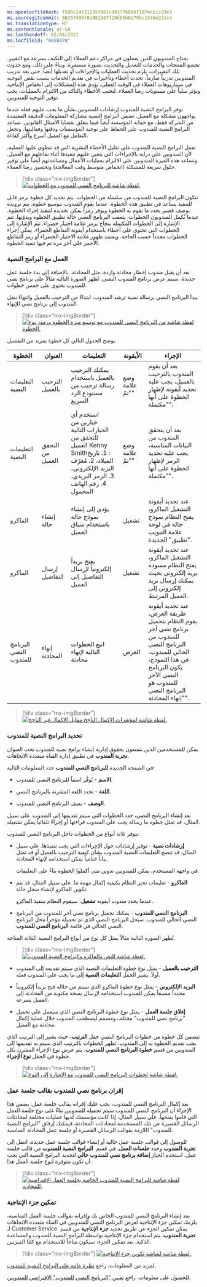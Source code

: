 ```yaml
---
ms.openlocfilehash: f506c24131255f961cd037760bb71874cb1cd3e3
ms.sourcegitcommit: 58257490f8a982b07f28d85b8e79bc1530e221c4
ms.translationtype: HT
ms.contentlocale: ar-SA
ms.lasthandoff: 02/04/2021
ms.locfileid: "6658478"
---
```

يحتاج المندوبون الذين يعملون في مراكز دعم العملاء إلى التكيف بسرعة مع التغيير. تخضع المنتجات والخدمات للتعديل والتحديث بصورة مستمرة. وبناءً على ذلك، ومع حدوث تلك التغييرات، يلزم تحديث العمليات والإجراءات أو تعديلها أيضاً. حتى بعد تدريب المندوبين تدريباً صارماً، تحدث أخطاء وتأخيرات في تقديم الخدمات بسبب نقص التوجيه في سيناريوهات العملاء في الوقت الفعلي. تؤدي هذه المشكلات إلى انخفاض الإنتاجية وتؤثر سلباً على مستويات رضا العملاء. لتجنب الأخطاء والتأكد من الالتزام بالعمليات، يجب توفير التوجيه للمندوبين.

توفر البرامج النصية للمندوب إرشادات للمندوبين بشأن ما يجب عليهم فعله عندما يواجهون مشكلة مع العميل. تضمن البرامج النصية مشاركة المعلومات الدقيقة المعتمدة من الشركة فقط، مع حماية المؤسسة أيضاً فيما يتعلق بقضايا الامتثال القانوني. تساعد البرامج النصية للمندوب على الحفاظ على توحيد المؤسسات ودقتها وفعاليتها، وتجعل التعامل مع العميل أسرع وأكثر كفاءة.

تعمل البرامج النصية للمندوب على تقليل الأخطاء البشرية التي قد تنطوي عليها العملية، لأن المندوبين على دراية بالإجراءات التي يتعين عليهم تنفيذها أثناء تفاعلهم مع العميل. وتساعد هذه الميزة المندوبين على الالتزام بعمليات الأعمال ومساعدتهم أيضاً على توفير حلول سريعة للمشكلة (انخفاض متوسط وقت المعالجة) وتحسين رضا العملاء.

> [!div class="mx-imgBorder"]
> [![لقطة شاشة للبرنامج النصي للمندوب مع الخطوات.](../media/4-1.png)](../media/4-1.png#lightbox)

تتكون البرامج النصية للمندوب من سلسلة من الخطوات. يتم تحديد كل خطوة برمز قابل للتنفيذ يساعد في تطبيق هذه الخطوة. عندما يقوم المندوب بتوسيع خطوة، يتم تزويده بوصف قصير يحدد ما تقوم به الخطوة ويوفر رمزاً يمكن تحديده لتنفيذ إجراء الخطوة. عندما يُكمل المندوبون الخطوات، يتعقب البرنامج النصي حالة تطبيق الخطوة ويدوّنها. تتم الإشارة إلى الخطوات المكتملة بنجاح برمز علامة اختيار خضراء. تتم الإشارة إلى الخطوات التي تحتوي على أخطاء باستخدام أيقونة التقاطع الحمراء. يمكن إجراء الخطوات مجدداً حسب الحاجة. ويعتمد ظهور علامة الاختيار الخضراء أو رمز التقاطع الأحمر على آخر مرة تم فيها تنفيذ الخطوة.

### <a name="work-with-scripts"></a>العمل مع البرامج النصية

بعد أن يقبل مندوب إخطار محادثة واردة، مثل المحادثة، بالإضافة إلى بدء جلسة عمل جديدة، سيتم عرض برنامج المندوب النصي. تُظهر الصورة التالية مثالاً على برنامج نصي للمندوب يحتوي على خمس خطوات.

يبدأ البرنامج النصي برسالة نصية ترشد المندوب، ابتداءً من الترحيب بالعميل وانتهاءً بنقل المندوب إلى برنامج نصي للإنهاء.

> [!div class="mx-imgBorder"]
> [![لقطة شاشة من البرنامج النصي للمندوب مع توسيع ميزة الخطوة ورموز نوع الخطوة.](../media/4-2.png)](../media/4-2.png#lightbox)

يوضح الجدول التالي كل خطوة بمزيد من التفصيل.

|     الخطوة                |     العنوان                 |     التعليمات                                                                                                                                     |     الأيقونة              |     الإجراء                                                                                                                                                                          |
|-------------------------|---------------------------|-----------------------------------------------------------------------------------------------------------------------------------------------------|-----------------------|-------------------------------------------------------------------------------------------------------------------------------------------------------------------------------------|
|     التعليمات النصية    |     الترحيب بالعميل      |     يمكنك الترحيب بالعميل باستخدام رسالة ترحيب من مستودع الرد السريع                                                                      |     وضع علامة "تمّ"    |     بعد أن يقوم المندوب بالترحيب بالعميل، يجب عليه تحديد أيقونة لإظهار الخطوة على أنها "مكتملة".                                                                              |
|     التعليمات النصية    |     التحقق من العميل       |     استخدم أي خيارين من الخيارات التالية للتحقق من العميل Kenny Smith‏: 1. تاريخ الميلاد، 2. مُعرّف البريد الإلكتروني، 3. الرمز البريدي، 4. رقم الهاتف المحمول    |     وضع علامة "تمّ"      |     بعد أن يتحقق المندوب من البيانات المناسبة، يجب عليه تحديد الرمز لإظهار الخطوة على أنها "مكتملة".                                                                       |
|     الماكرو               |     إنشاء حالة         |     يؤدي إلى إنشاء نموذج حالة باستخدام سياق العميل                                                                                               |     تشغيل               |     عند تحديد أيقونة التشغيل الماكرو، يفتح النظام نموذج حالة في لوحة علامة التبويب "تطبيق" الجديدة.                                                                            |
|     الماكرو               |     إرسال التفاصيل          |     يفتح بريداً إلكترونياً لإرسال التفاصيل إلى العميل                                                                                                     |     تشغيل               |     عند تحديد أيقونة التشغيل الماكرو، يفتح النظام مسودة بريد إلكتروني بحيث يمكنك إرسال بريد إلكتروني إلى العميل المرتبط.                                                           |
|     البرنامج النصي للمندوب        |     إنهاء المحادثة    |     اتبع الخطوات التالية لإنهاء محادثة                                                                                                    |     العرض              |     عند تحديد أيقونة طريقة العرض، يقوم النظام بتحميل برنامج نصي آخر للمندوب من البرنامج النصي الحالي للمندوب. في هذا النموذج، يكون البرنامج النصي الآخر للمندوب هو البرنامج النصي "إنهاء المحادثة".    |

> [!div class="mx-imgBorder"]
> [![لقطة شاشة لمؤشرات الإكمال الناجح مقابل الإكمال غير الناجح.](../media/4-3.png)](../media/4-3.png#lightbox)

### <a name="define-agent-scripts"></a>تحديد البرامج النصية للمندوب

يمكن للمستخدمين الذين يتمتعون بحقوق إدارية إنشاء برامج نصية للمندوب تحت العنوان **تجربة المندوب** في تطبيق إدارة القناة متعددة الاتجاهات.

في الصفحة الجديدة **للبرنامج النصي للمندوب** حدد المعلومات التالية:

- **الاسم** - يُوفَّر اسماً للبرنامج النصي للمندوب.

- **اللغة** - تحدد اللغة المقترنة بالبرنامج النصي.

- **الوصف** - يصف البرنامج النصي للمندوب.

بعد إنشاء البرنامج النصي، حدد الخطوات التي سيتم تقديمها إلى المندوب. على سبيل المثال، قد تمثل خطوة ما رسالة يجب على المندوب قراءتها أو إجراءً تلقائياً يمكن تشغيله.

تتوفر ثلاثة أنواع من الخطوات داخل البرنامج النصي للمندوب:

- **إرشادات نصية** - توفير إرشادات حول الإجراءات التي يجب تنفيذها. على سبيل المثال، قد تنصح التعليمات النصية المندوب بشأن كيفية الترحيب بالعميل أو قد تمثل بياناً ختامياً يمكن استخدامه لإنهاء المحادثة.

  في واجهة المستخدم، يمكن للمندوبين تدوين متى أكملوا الخطوة بناءً على التعليمات.

- **الماكرو** - تعليمات تخبر النظام بكيفية إكمال مهمة ما. على سبيل المثال، قد يتم تكوين الماكرو لإنشاء سجل حالة.

  عندما يحدد مندوب أيقونة **تشغيل**، سيقوم النظام بتنفيذ الماكرو.

- **البرنامج النصي للمندوب** - يمكنك تحميل برنامج نصي آخر للمندوب من البرنامج النصي الحالي للمندوب. سيحل البرنامج النصي الذي تم تحميله مؤخراً محل البرنامج النصي الحالي في قائمة **البرنامج النصي للمندوب**.

تُظهر الصورة التالية مثالاً يمثل كل نوع من أنواع البرامج النصية الثلاثة المتاحة.

> [!div class="mx-imgBorder"]
> [![لقطة شاشة للنص والماكرو والبرامج النصية للمندوب.](../media/4-4.png)](../media/4-4.png#lightbox)

- **الترحيب بالعميل** - يمثل نوع خطوة التعليمات النصية الذي سيتم تقديمه إلى المندوب أولاً. يشير الحقل **التعليمات النصية** إلى ما يجب على المندوب فعله.

- **البريد الإلكتروني** - يمثل نوع خطوة الماكرو الذي سيتم من خلاله فتح بريداً إلكترونياً محدداً مسبقاً يمكن للمندوب استخدامه لإرسال نسخة مكتوبة من المحادثة إلى العميل بسرعة.

- **إغلاق جلسة العمل** - يمثل نوع خطوة البرنامج النصي الذي سيعمل على تحميل "برنامج نصي للمندوب" مختلف ومصمم ليصطحب المندوب خلال عملية إكمال محادثة مع العميل.

تتضمن كل خطوة من خطوات البرنامج النصي حقل **الترتيب**، حيث يشير إلى الترتيب الذي يجب تقديم الخطوة به إلى المندوب. تَظهر الخطوات بالترتيب الذي سيتم به تقديمها إلى المندوبين من قسم **خطوة البرنامج النصي للمندوب**. يتم عرض نوع الإجراء المقترن بكل خطوة في الحقل **نوع الإجراء**.

> [!div class="mx-imgBorder"]
> [![لقطة شاشة لخطوات البرنامج النصي للمندوب مع الإشارة إلى النوع.](../media/4-5.png)](../media/4-5.png#lightbox)

### <a name="associate-an-agent-script-with-a-session-template"></a>إقران برنامج نصي للمندوب بقالب جلسة عمل

بعد إكمال البرنامج النصي للمندوب، يجب عليك إقرانه بقالب جلسة عمل. يضمن هذا الإجراء أن البرنامج النصي للمندوب سيتم تحميله للمندوبين بناءً على نوع جلسة العمل التي قاموا بفتحها. على سبيل المثال، إذا كانت مؤسستك لديها عمليات مختلفة لمحادثات الرسائل القصيرة عن تلك المستخدمة لمحادثات المحادثة، فيمكنك إرفاق "البرامج النصية للمندوب" اللازمة بقوالب الرسائل القصيرة أو جلسة عمل المحادثة المناسبة.

للوصول إلى قوالب جلسة عمل حالية أو إنشاء قوالب جلسة عمل جديدة، انتقل إلى **تجربة المندوب** وحدد **جلسات العمل**. في قسم  **البرامج النصية للمندوب** من قالب جلسة عمل، استخدم الخيار **إضافة برنامج نصي للمندوب حالي** لتحديد البرامج النصية التي يجب أن تكون متوفرة لنوع جلسة العمل هذا.

> [!div class="mx-imgBorder"]
> [![لقطة شاشة للبرامج النصية للمندوب الخاصة بجلسة العمل الافتراضية للمحادثة.](../media/4-6.png)](../media/4-6.png#lightbox)

### <a name="enable-the-productivity-pane"></a>تمكين جزء الإنتاجية

بعد إنشاء البرنامج النصي للمندوب الخاص بك وإقرانه بقوالب جلسة العمل المناسبة، يلزمك تمكين جزء الإنتاجية لعرض البرنامج النصي للمندوبين في القناة متعددة الاتجاهات لـ Customer Service. يمكن تمكين الجزء عن طريق تحديد **جزء الإنتاجية** من قسم **تجربة المندوب**. يتم استخدام جزء الإنتاجية بواسطة البرامج النصية للمندوب والمساعدة الذكية. بعد تمكين الجزء، سيكون متاحاً للاستخدام مع كلتا الميزتين.

> [!div class="mx-imgBorder"]
> [![لقطة شاشة لشاشة تكوين جزء الإنتاجية.](../media/4-7.png)](../media/4-7.png#lightbox)

لمزيد من المعلومات، راجع [نظرة عامة على البرامج النصية للمندوب](https://docs.microsoft.com/dynamics365/omnichannel/administrator/agent-scripts/?azure-portal=true/#overview-of-agent-scripts).

للحصول على معلومات، راجع [تعيين "البرنامج النصي للمندوب" الافتراضي للمندوبين](https://docs.microsoft.com/dynamics365/omnichannel/administrator/agent-scripts/?azure-portal=true/#set-the-default-agent-script-for-agents).
